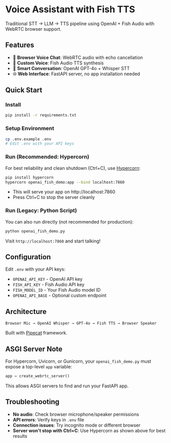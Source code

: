 # Voice Assistant with Fish TTS

Traditional STT → LLM → TTS pipeline using OpenAI + Fish Audio with WebRTC browser support.

## Features

- 🎤 **Browser Voice Chat**: WebRTC audio with echo cancellation
- 🎵 **Custom Voice**: Fish Audio TTS synthesis
- 🤖 **Smart Conversation**: OpenAI GPT-4o + Whisper STT
- 🌐 **Web Interface**: FastAPI server, no app installation needed

## Quick Start

### Install
```bash
pip install -r requirements.txt
```

### Setup Environment
```bash
cp .env.example .env
# Edit .env with your API keys
```

### Run (Recommended: Hypercorn)

For best reliability and clean shutdown (Ctrl+C), use [Hypercorn](https://pgjones.gitlab.io/hypercorn/):

```bash
pip install hypercorn
hypercorn openai_fish_demo:app --bind localhost:7860
```

- This will serve your app on http://localhost:7860
- Press Ctrl+C to stop the server cleanly

### Run (Legacy: Python Script)

You can also run directly (not recommended for production):

```bash
python openai_fish_demo.py
```

Visit `http://localhost:7860` and start talking!

## Configuration

Edit `.env` with your API keys:
- `OPENAI_API_KEY` - OpenAI API key  
- `FISH_API_KEY` - Fish Audio API key
- `FISH_MODEL_ID` - Your Fish Audio model ID
- `OPENAI_API_BASE` - Optional custom endpoint

## Architecture

```
Browser Mic → OpenAI Whisper → GPT-4o → Fish TTS → Browser Speaker
```

Built with [Pipecat](https://github.com/pipecat-ai/pipecat) framework.

## ASGI Server Note

For Hypercorn, Uvicorn, or Gunicorn, your `openai_fish_demo.py` must expose a top-level `app` variable:

```python
app = create_webrtc_server()
```

This allows ASGI servers to find and run your FastAPI app.

## Troubleshooting

- **No audio**: Check browser microphone/speaker permissions
- **API errors**: Verify keys in `.env` file
- **Connection issues**: Try incognito mode or different browser
- **Server won't stop with Ctrl+C**: Use Hypercorn as shown above for best results